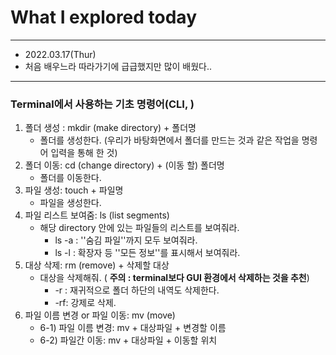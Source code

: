 # What I explored today

----

* 2022.03.17(Thur)
* 처음 배우느라 따라가기에 급급했지만 많이 배웠다..

---

### Terminal에서 사용하는 기초 명령어(CLI, )

1. 폴더 생성 : mkdir (make directory) + 폴더명
   - 폴더를 생성한다. (우리가 바탕화면에서 폴더를 만드는 것과 같은 작업을 명령어 입력을 통해 한 것)
2. 폴더 이동: cd (change directory) + (이동 할) 폴더명
   - 폴더를 이동한다.
3. 파일 생성: touch + 파일명
   - 파일을 생성한다.
4. 파일 리스트 보여줌: ls (list segments) 
   - 해당 directory 안에 있는 파일들의 리스트를 보여줘라.
     - ls -a : ''숨김 파일''까지 모두 보여줘라.
     - ls -l : 확장자 등 ''모든 정보''를 표시해서 보여줘라.
5. 대상 삭제: rm (remove) + 삭제할 대상
   - 대상을 삭제해줘. ( **주의 : terminal보다 GUI 환경에서 삭제하는 것을 추천**)
     - -r : 재귀적으로 폴더 하단의 내역도 삭제한다.
     - -rf: 강제로 삭제.
6. 파일 이름 변경 or 파일 이동: mv (move) 
   - 6-1) 파일 이름 변경: mv + 대상파일 + 변경할 이름
   - 6-2) 파일간 이동: mv + 대상파일 + 이동할 위치